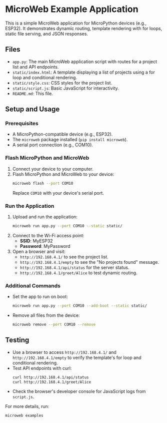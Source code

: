 # MicroWeb Example Application

This is a simple MicroWeb application for MicroPython devices (e.g., ESP32). It demonstrates dynamic routing, template rendering with for loops, static file serving, and JSON responses.

## Files
- `app.py`: The main MicroWeb application script with routes for a project list and API endpoints.
- `static/index.html`: A template displaying a list of projects using a for loop and conditional rendering.
- `static/style.css`: CSS styles for the project list.
- `static/script.js`: Basic JavaScript for interactivity.
- `README.md`: This file.

## Setup and Usage

### Prerequisites
- A MicroPython-compatible device (e.g., ESP32).
- The `microweb` package installed (`pip install microweb`).
- A serial port connection (e.g., COM10).

### Flash MicroPython and MicroWeb
1. Connect your device to your computer.
2. Flash MicroPython and MicroWeb to your device:
   ```bash
   microweb flash --port COM10
   ```
   Replace `COM10` with your device's serial port.

### Run the Application
1. Upload and run the application:
   ```bash
   microweb run app.py --port COM10 --static static/
   ```
2. Connect to the Wi-Fi access point:
   - **SSID**: MyESP32
   - **Password**: MyPassword
3. Open a browser and visit:
   - `http://192.168.4.1/` to see the project list.
   - `http://192.168.4.1/empty` to see the "No projects found" message.
   - `http://192.168.4.1/api/status` for the server status.
   - `http://192.168.4.1/greet/Alice` to test dynamic routing.

### Additional Commands
- Set the app to run on boot:
  ```bash
  microweb run app.py --port COM10 --add-boot --static static/
  ```
- Remove all files from the device:
  ```bash
  microweb remove --port COM10 --remove
  ```

## Testing
- Use a browser to access `http://192.168.4.1/` and `http://192.168.4.1/empty` to verify the template's for loop and conditional rendering.
- Test API endpoints with curl:
  ```bash
  curl http://192.168.4.1/api/status
  curl http://192.168.4.1/greet/Alice
  ```
- Check the browser's developer console for JavaScript logs from `script.js`.

For more details, run:
```bash
microweb examples
```
